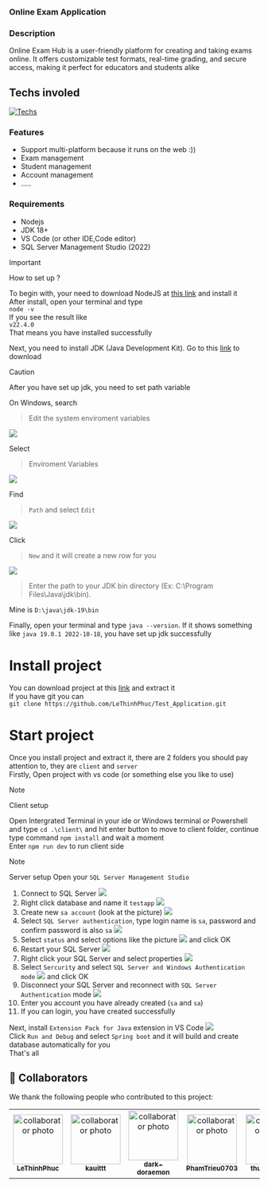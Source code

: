 ### Online Exam Application

### Description 
Online Exam Hub is a user-friendly platform for creating and taking exams online. It offers customizable test formats, real-time grading, and secure access, making it perfect for educators and students alike

## Techs involed
[![Techs](https://skillicons.dev/icons?i=react,java,redux,tailwind&perline=6)](https://skillicons.dev)

### Features
- Support multi-platform because it runs on the web :))
- Exam management
- Student management
- Account management
- .....
### Requirements
- Nodejs 
- JDK 18+
- VS Code (or other IDE,Code editor)
- SQL Server Management Studio (2022)

> [!IMPORTANT] 
>  How to set up ?

To begin with, your need to download NodeJS at [this link](https://nodejs.org/en) and install it <br>
After install, open your terminal and type <br>
`node -v`<br>
If you see the result like <br>
`v22.4.0`<br>
That means you have installed successfully<br>

Next, you need to install JDK (Java Development Kit).
Go to this [link](https://download.oracle.com/java/22/latest/jdk-22_windows-x64_bin.exe ) to download <br>
> [!CAUTION]
> After you have set up jdk, you need to set path variable<br>

On Windows, search  
> Edit the system enviroment variables <br>

![](https://i.ibb.co/V2xkJ2R/image.png)

Select 
>Enviroment Variables

![](https://i.ibb.co/4W64djq/image.png)

Find
> `Path` and select `Edit`

![](https://i.ibb.co/JyJ5FWg/image.png)

Click
> `New` and it will create a new row for you

![](https://i.ibb.co/sgpqP4W/image.png)

>  Enter the path to your JDK bin directory (Ex: C:\Program Files\Java\jdk<version>\bin).

Mine is  `D:\java\jdk-19\bin`

Finally, open your terminal and type `java --version`. If it shows something like `java 19.0.1 2022-10-18`, you have set up jdk successfully

# Install project 

You can download project at this [link](https://github.com/LeThinhPhuc/Test_Application/archive/refs/heads/main.zip) and extract it <br>
If you have git you can <br>
`git clone https://github.com/LeThinhPhuc/Test_Application.git`

# Start project

Once you install project and extract it, there are 2 folders you should pay attention to, they are `client` and `server`  <br>
Firstly, Open project with vs code (or something else you like to use) <br>
> [!NOTE]
> Client setup

Open Intergrated Terminal in your ide or Windows terminal or Powershell and type `cd .\client\` and hit enter button to move to client folder, continue type command `npm install` and wait a moment <br>
Enter `npm run dev` to run client side

> [!NOTE]
> Server setup
Open your `SQL Server Management Studio` <br>
1. Connect to SQL Server ![](https://i.ibb.co/9cx8vfK/image.png)
2. Right click database and name it `testapp` ![](https://i.ibb.co/C0Z9Ng3/image.png)
3. Create new `sa account` (look at the picture) ![](https://i.ibb.co/cFXh2d8/image.png)
4. Select `SQL Server authentication`, type login name is `sa`, password and confirm password is also `sa` ![](https://i.ibb.co/mhQx1Z1/image.png)
5. Select `status` and select options like the picture ![](https://i.ibb.co/NmFWy0D/image.png) and click OK
6. Restart your SQL Server ![](https://i.ibb.co/NjKjC8X/image.png)
7. Right click your SQL Server and select properties ![](https://i.ibb.co/FK47Bpf/image.png)
8. Select `Sercurity` and select `SQL Server and Windows Authentication mode` ![](https://i.ibb.co/G5K4Bt4/image.png[) and click OK
9. Disconnect your SQL Server and reconnect with `SQL Server Authentication` mode ![](https://i.ibb.co/JHvPpPf/image.png)
10. Enter you account you have already created (`sa` and `sa`)
11. If you can login, you have created successfully

Next, install `Extension Pack for Java` extension in VS Code ![](https://i.ibb.co/d0MKH4D/image.png) <br>
Click `Run and Debug` and select `Spring boot` and it will build and create database automatically for you <br>
That's all


## 🤝 Collaborators

We thank the following people who contributed to this project:

<table>
  <tr>
    <td align="center">
      <a href="https://github.com/LeThinhPhuc">
        <img src="https://github.com/LeThinhPhuc.png" width="100px;" alt="collaborator photo"/><br>
        <sub>
          <b>LeThinhPhuc</b>
        </sub>
      </a>
    </td>
    <td align="center">
       <a href="https://github.com/kauittt">
        <img src="https://github.com/kauittt.png" width="100px;" alt="collaborator photo"/><br>
        <sub>
          <b>kauittt</b>
        </sub>
      </a>
    </td>
    <td align="center">
      <a href="https://github.com/dark-doraemon">
        <img src="https://github.com/dark-doraemon.png" width="100px;" alt="collaborator photo"/><br>
        <sub>
          <b>dark-doraemon</b>
        </sub>
      </a>
    </td>
    <td align="center">
      <a href="https://github.com/PhamTrieu0703">
        <img src="https://github.com/PhamTrieu0703.png" width="100px;" alt="collaborator photo"/><br>
        <sub>
          <b>PhamTrieu0703</b>
        </sub>
      </a>
    </td>
    <td align="center">
      <a href="https://github.com/thuhoa0810">
        <img src="https://github.com/thuhoa0810.png" width="100px;" alt="collaborator photo"/><br>
        <sub>
          <b>thuhoa0810</b>
        </sub>
      </a>
    </td>
  </tr>
</table>




